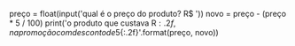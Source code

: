 preço = float(input('qual é o preço do produto? R$ '))
novo = preço - (preço * 5 / 100)
print('o produto que custava R${:.2f}, na promoção com desconto de 5% vai custar R${:.2f}'.format(preço, novo))

